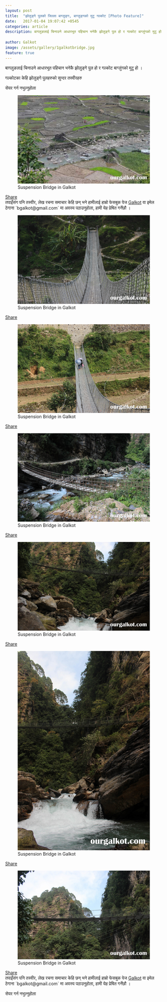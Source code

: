 ```yaml
---
layout: post
title:  "झोलुङ्गे पुलको जिल्ला बाग्लुङ्ग, बाग्लुङ्गको मुटु गल्कोट [Photo Feature]"
date:   2017-01-04 19:07:42 +0545
categories: article
description: बागलुङलाई चिनाउने आधारभूत पहिचान भनेकै झोलुङ्गे पुल हो र गल्कोट बाग्लुंगको मुटु हो। गल्कोटका केहि झोलुङ्गे पुलहरुको सुन्दर तस्वीरहरु | Galkot News, Khabar, Information

author: Galkot
image: /assets/gallery/1galkotbridge.jpg
feature: true
---
```

बागलुङलाई चिनाउने आधारभूत पहिचान भनेकै झोलुङ्गे पुल हो र गल्कोट बाग्लुंगको मुटु हो  ।

गल्कोटका केहि झोलुङ्गे पुलहरुको सुन्दर तस्वीरहरु

सेयर गर्न नभुल्नुहोला 



<figure><img src="/assets/gallery/1galkotbridge.jpg"><figcaption>Suspension Bridge in Galkot</figcaption></figure>
<div class="fb-like" data-href="https://ourgalkot.com/assets/gallery/1galkotbridge.jpg" data-layout="button_count" data-action="like" data-size="small" data-show-faces="true" data-share="false"></div>



<div class="fb-share-button" data-href="https://ourgalkot.com/article/suspension-bridges-in-galkot-baglung" data-layout="button_count" data-size="small" data-mobile-iframe="true"><a class="fb-xfbml-parse-ignore" target="_blank" href="https://www.facebook.com/sharer/sharer.php?u=https%3A%2F%2Fourgalkot.com%2Farticle%2Fsuspension-bridges-in-galkot-baglung&amp;src=sdkpreparse">Share</a></div>
<div class="fb-comments" data-href="https://ourgalkot.com/assets/gallery/1galkotbridge.jpg" data-numposts="5"></div>
तपाइँसंग पनि तस्वीर, लेख रचना समाचार केहि छन् भने हामीलाई हाम्रो फेसबुक पेज <a href="https://facebook.com/golkot">Galkot</a> वा इमेल ठेगाना `bgalkot@gmail.com` मा अवस्य पठाउनुहोला, हामी येह प्रेषित गर्नेछौ  ।




<figure><img src="/assets/gallery/2galkotbridge.jpg"><figcaption>Suspension Bridge in Galkot</figcaption></figure>
<div class="fb-like" data-href="https://ourgalkot.com/assets/gallery/2galkotbridge.jpg" data-layout="button_count" data-action="like" data-size="small" data-show-faces="true" data-share="false"></div>
<div class="fb-share-button" data-href="https://ourgalkot.com/article/suspension-bridges-in-galkot-baglung" data-layout="button_count" data-size="small" data-mobile-iframe="true"><a class="fb-xfbml-parse-ignore" target="_blank" href="https://www.facebook.com/sharer/sharer.php?u=https%3A%2F%2Fourgalkot.com%2Farticle%2Fsuspension-bridges-in-galkot-baglung&amp;src=sdkpreparse">Share</a></div>
<div class="fb-comments" data-href="https://ourgalkot.com/assets/gallery/2galkotbridge.jpg" data-numposts="5"></div>






<figure><img src="/assets/gallery/3galkotbridge.jpg"><figcaption>Suspension Bridge in Galkot</figcaption></figure>
<div class="fb-like" data-href="https://ourgalkot.com/assets/gallery/3galkotbridge.jpg" data-layout="button_count" data-action="like" data-size="small" data-show-faces="true" data-share="false"></div>

<div class="fb-share-button" data-href="https://ourgalkot.com/article/suspension-bridges-in-galkot-baglung" data-layout="button_count" data-size="small" data-mobile-iframe="true"><a class="fb-xfbml-parse-ignore" target="_blank" href="https://www.facebook.com/sharer/sharer.php?u=https%3A%2F%2Fourgalkot.com%2Farticle%2Fsuspension-bridges-in-galkot-baglung&amp;src=sdkpreparse">Share</a></div>
<div class="fb-comments" data-href="https://ourgalkot.com/assets/gallery/3galkotbridge.jpg" data-numposts="5"></div>




<figure><img src="/assets/gallery/4galkotbridge.jpg"><figcaption>Suspension Bridge in Galkot</figcaption></figure>
<div class="fb-like" data-href="https://ourgalkot.com/assets/gallery/4galkotbridge.jpg" data-layout="button_count" data-action="like" data-size="small" data-show-faces="true" data-share="false"></div>

<div class="fb-share-button" data-href="https://ourgalkot.com/article/suspension-bridges-in-galkot-baglung" data-layout="button_count" data-size="small" data-mobile-iframe="true"><a class="fb-xfbml-parse-ignore" target="_blank" href="https://www.facebook.com/sharer/sharer.php?u=https%3A%2F%2Fourgalkot.com%2Farticle%2Fsuspension-bridges-in-galkot-baglung&amp;src=sdkpreparse">Share</a></div>
<div class="fb-comments" data-href="https://ourgalkot.com" data-numposts="5"></div>



<figure><img src="/assets/gallery/5galkotbridge.jpg"><figcaption>Suspension Bridge in Galkot</figcaption></figure>
<div class="fb-like" data-href="https://ourgalkot.com/assets/gallery/5galkotbridge.jpg" data-layout="button_count" data-action="like" data-size="small" data-show-faces="true" data-share="false"></div>
<div class="fb-share-button" data-href="https://ourgalkot.com/article/suspension-bridges-in-galkot-baglung" data-layout="button_count" data-size="small" data-mobile-iframe="true"><a class="fb-xfbml-parse-ignore" target="_blank" href="https://www.facebook.com/sharer/sharer.php?u=https%3A%2F%2Fourgalkot.com%2Farticle%2Fsuspension-bridges-in-galkot-baglung&amp;src=sdkpreparse">Share</a></div>

<div class="fb-comments" data-href="https://ourgalkot.com/assets/gallery/6galkotbridge.jpg" data-numposts="5"></div>



<figure><img src="/assets/gallery/6galkotbridge.jpg"><figcaption>Suspension Bridge in Galkot</figcaption></figure>
<div class="fb-like" data-href="https://ourgalkot.com/assets/gallery/6galkotbridge.jpg" data-layout="button_count" data-action="like" data-size="small" data-show-faces="true" data-share="false"></div>
<div class="fb-share-button" data-href="https://ourgalkot.com/article/suspension-bridges-in-galkot-baglung" data-layout="button_count" data-size="small" data-mobile-iframe="true"><a class="fb-xfbml-parse-ignore" target="_blank" href="https://www.facebook.com/sharer/sharer.php?u=https%3A%2F%2Fourgalkot.com%2Farticle%2Fsuspension-bridges-in-galkot-baglung&amp;src=sdkpreparse">Share</a></div>
<div class="fb-comments" data-href="https://ourgalkot.com/assets/gallery/6galkotbridge.jpg" data-numposts="5"></div>


<figure><img src="/assets/gallery/7galkotbridge.jpg"><figcaption>Suspension Bridge in Galkot</figcaption></figure>
<div class="fb-like" data-href="https://ourgalkot.com/assets/gallery/7galkotbridge.jpg" data-layout="button_count" data-action="like" data-size="small" data-show-faces="true" data-share="false"></div>
<div class="fb-share-button" data-href="https://ourgalkot.com/article/suspension-bridges-in-galkot-baglung" data-layout="button_count" data-size="small" data-mobile-iframe="true"><a class="fb-xfbml-parse-ignore" target="_blank" href="https://www.facebook.com/sharer/sharer.php?u=https%3A%2F%2Fourgalkot.com%2Farticle%2Fsuspension-bridges-in-galkot-baglung&amp;src=sdkpreparse">Share</a></div>
<div class="fb-comments" data-href="https://ourgalkot.com/assets/gallery/7galkotbridge.jpg" data-numposts="5"></div>
तपाइँसंग पनि तस्वीर, लेख रचना समाचार केहि छन् भने हामीलाई हाम्रो फेसबुक पेज <a href="https://facebook.com/golkot">Galkot</a> वा इमेल ठेगाना `bgalkot@gmail.com` मा अवस्य पठाउनुहोला, हामी येह प्रेषित गर्नेछौ  ।

सेयर गर्न नभुल्नुहोला 